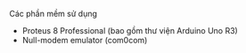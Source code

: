 Các phần mềm sử dụng
- Proteus 8 Professional (bao gồm thư viện Arduino Uno R3)
- Null-modem emulator (com0com)
